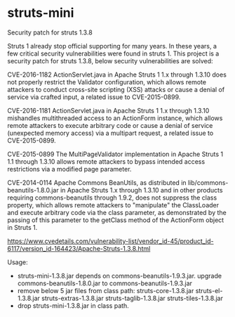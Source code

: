 # struts-mini
Security patch for struts 1.3.8

Struts 1 already stop official supporting for many years.
In these years, a few critical security vulnerabilities were found in struts 1.
This project is a security patch for struts 1.3.8, below security vulnerabilities are solved:

CVE-2016-1182
ActionServlet.java in Apache Struts 1 1.x through 1.3.10 does not properly restrict the Validator configuration, 
which allows remote attackers to conduct cross-site scripting (XSS) attacks or cause a denial of service via crafted input, 
a related issue to CVE-2015-0899.

CVE-2016-1181
ActionServlet.java in Apache Struts 1 1.x through 1.3.10 mishandles multithreaded access to an ActionForm instance, 
which allows remote attackers to execute arbitrary code or cause a denial of service (unexpected memory access) via a multipart request, 
a related issue to CVE-2015-0899.

CVE-2015-0899
The MultiPageValidator implementation in Apache Struts 1 1.1 through 1.3.10 allows remote attackers to bypass 
intended access restrictions via a modified page parameter.

CVE-2014-0114
Apache Commons BeanUtils, as distributed in lib/commons-beanutils-1.8.0.jar in Apache Struts 1.x through 1.3.10 and 
in other products requiring commons-beanutils through 1.9.2, does not suppress the class property, 
which allows remote attackers to "manipulate" the ClassLoader and execute arbitrary code via the class parameter, 
as demonstrated by the passing of this parameter to the getClass method of the ActionForm object in Struts 1.

https://www.cvedetails.com/vulnerability-list/vendor_id-45/product_id-6117/version_id-164423/Apache-Struts-1.3.8.html

Usage:
* struts-mini-1.3.8.jar depends on commons-beanutils-1.9.3.jar.
  upgrade commons-beanutils-1.8.0.jar to commons-beanutils-1.9.3.jar
* remove below 5 jar files from class path:
  struts-core-1.3.8.jar
  struts-el-1.3.8.jar
  struts-extras-1.3.8.jar
  struts-taglib-1.3.8.jar
  struts-tiles-1.3.8.jar
* drop struts-mini-1.3.8.jar in class path.

